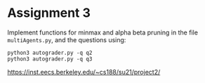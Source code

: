# Assignment 3

Implement functions for minmax and alpha beta pruning in the file `multiAgents.py`, and the questions using:

```
python3 autograder.py -q q2
python3 autograder.py -q q3
```

https://inst.eecs.berkeley.edu/~cs188/su21/project2/
